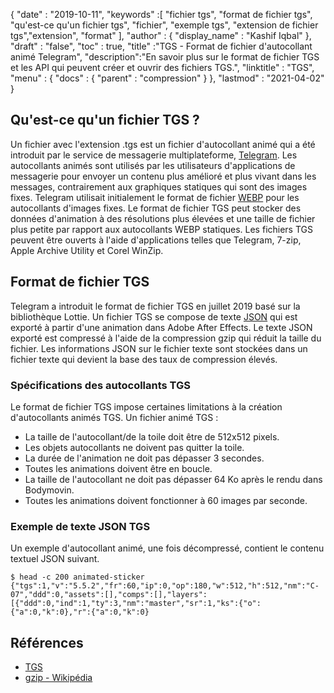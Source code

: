 {
  "date" : "2019-10-11",
  "keywords" :[ "fichier tgs", "format de fichier tgs", "qu'est-ce qu'un fichier tgs", "fichier", "exemple tgs", "extension de fichier tgs","extension", "format" ],
  "author" : {
    "display_name" : "Kashif Iqbal"
},
  "draft" : "false",
  "toc" : true,
  "title" :"TGS - Format de fichier d'autocollant animé Telegram",
  "description":"En savoir plus sur le format de fichier TGS et les API qui peuvent créer et ouvrir des fichiers TGS.",
  "linktitle" : "TGS",
  "menu" : {
    "docs" : {
      "parent" : "compression"
}
},
  "lastmod" : "2021-04-02"
}

## Qu'est-ce qu'un fichier TGS ?

Un fichier avec l'extension .tgs est un fichier d'autocollant animé qui a été introduit par le service de messagerie multiplateforme, [Telegram](https://core.telegram.org/stickers#animated-stickers). Les autocollants animés sont utilisés par les utilisateurs d'applications de messagerie pour envoyer un contenu plus amélioré et plus vivant dans les messages, contrairement aux graphiques statiques qui sont des images fixes. Telegram utilisait initialement le format de fichier [WEBP](/fr/image/webp/) pour les autocollants d'images fixes. Le format de fichier TGS peut stocker des données d'animation à des résolutions plus élevées et une taille de fichier plus petite par rapport aux autocollants WEBP statiques. Les fichiers TGS peuvent être ouverts à l'aide d'applications telles que Telegram, 7-zip, Apple Archive Utility et Corel WinZip.

## Format de fichier TGS

Telegram a introduit le format de fichier TGS en juillet 2019 basé sur la bibliothèque Lottie. Un fichier TGS se compose de texte [JSON](/fr/web/json/) qui est exporté à partir d'une animation dans Adobe After Effects. Le texte JSON exporté est compressé à l'aide de la compression gzip qui réduit la taille du fichier. Les informations JSON sur le fichier texte sont stockées dans un fichier texte qui devient la base des taux de compression élevés.

### Spécifications des autocollants TGS

Le format de fichier TGS impose certaines limitations à la création d'autocollants animés TGS. Un fichier animé TGS :

* La taille de l'autocollant/de la toile doit être de 512х512 pixels.
* Les objets autocollants ne doivent pas quitter la toile.
* La durée de l'animation ne doit pas dépasser 3 secondes.
* Toutes les animations doivent être en boucle.
* La taille de l'autocollant ne doit pas dépasser 64 Ko après le rendu dans Bodymovin.
* Toutes les animations doivent fonctionner à 60 images par seconde.

### Exemple de texte JSON TGS

Un exemple d'autocollant animé, une fois décompressé, contient le contenu textuel JSON suivant.
```
$ head -c 200 animated-sticker
{"tgs":1,"v":"5.5.2","fr":60,"ip":0,"op":180,"w":512,"h":512,"nm":"C-07","ddd":0,"assets":[],"comps":[],"layers":[{"ddd":0,"ind":1,"ty":3,"nm":"master","sr":1,"ks":{"o":{"a":0,"k":0},"r":{"a":0,"k":0}
```
## Références ##

* [TGS](https://core.telegram.org/stickers#animated-stickers)
* [gzip - Wikipédia](https://en.wikipedia.org/wiki/Gzip)

